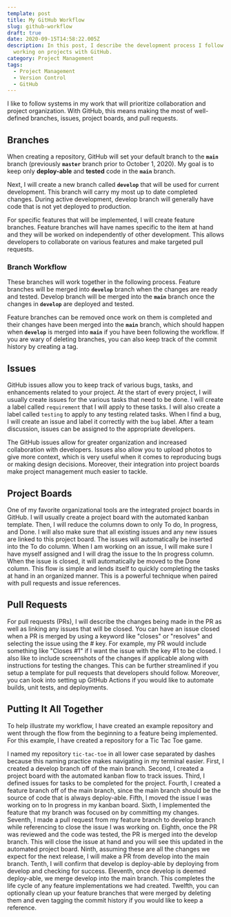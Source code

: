 ```yaml
---
template: post
title: My GitHub Workflow
slug: github-workflow
draft: true
date: 2020-09-15T14:58:22.005Z
description: In this post, I describe the development process I follow when
  working on projects with GitHub.
category: Project Management
tags:
  - Project Management
  - Version Control
  - GitHub
---
```

I like to follow systems in my work that will prioritize collaboration and project organization. With GitHub, this means making the most of well-defined branches, issues, project boards, and pull requests.

## Branches

When creating a repository, GitHub will set your default branch to the **`main`** branch (previously **`master`** branch prior to October 1, 2020). My goal is to keep only **deploy-able** and **tested** code in the **`main`** branch.

Next, I will create a new branch called **`develop`** that will be used for current development. This branch will carry my most up to date completed changes. During active development, develop branch will generally have code that is not yet deployed to production.

For specific features that will be implemented, I will create feature branches. Feature branches will have names specific to the item at hand and they will be worked on independently of other development. This allows developers to collaborate on various features and make targeted pull requests.

### Branch Workflow

These branches will work together in the following process. Feature branches will be merged into **`develop`** branch when the changes are ready and tested. Develop branch will be merged into the **`main`** branch once the changes in **`develop`** are deployed and tested.

Feature branches can be removed once work on them is completed and their changes have been merged into the **`main`** branch, which should happen when **`develop`** is merged into **`main`** if you have been following the workflow. If you are wary of deleting branches, you can also keep track of the commit history by creating a tag.

## Issues

GitHub issues allow you to keep track of various bugs, tasks, and enhancements related to your project. At the start of every project, I will usually create issues for the various tasks that need to be done. I will create a label called `requirement` that I will apply to these tasks. I will also create a label called `testing` to apply to any testing related tasks. When I find a bug, I will create an issue and label it correctly with the `bug` label. After a team discussion, issues can be assigned to the appropriate developers.

The GitHub issues allow for greater organization and increased collaboration with developers. Issues also allow you to upload photos to give more context, which is very useful when it comes to reproducing bugs or making design decisions. Moreover, their integration into project boards make project management much easier to tackle.

## Project Boards

One of my favorite organizational tools are the integrated project boards in GitHub. I will usually create a project board with the automated kanban template. Then, I will reduce the columns down to only To do, In progress, and Done. I will also make sure that all existing issues and any new issues are linked to this project board. The issues will automatically be inserted into the To do column. When I am working on an issue, I will make sure I have myself assigned and I will drag the issue to the In progress column. When the issue is closed, it will automatically be moved to the Done column. This flow is simple and lends itself to quickly completing the tasks at hand in an organized manner. This is a powerful technique when paired with pull requests and issue references.

## Pull Requests

For pull requests (PRs), I will describe the changes being made in the PR as well as linking any issues that will be closed. You can have an issue closed when a PR is merged by using a keyword like "closes" or "resolves" and selecting the issue using the # key. For example, my PR would include something like "Closes #1" if I want the issue with the key #1 to be closed. I also like to include screenshots of the changes if applicable along with instructions for testing the changes. This can be further streamlined if you setup a template for pull requests that developers should follow. Moreover, you can look into setting up GitHub Actions if you would like to automate builds, unit tests, and deployments.

## Putting It All Together

To help illustrate my workflow, I have created an example repository and went through the flow from the beginning to a feature being implemented. For this example, I have created a repository for a Tic Tac Toe game.

I named my repository `tic-tac-toe` in all lower case separated by dashes because this naming practice makes navigating in my terminal easier. First, I created a develop branch off of the main branch. Second, I created a project board with the automated kanban flow to track issues. Third, I defined issues for tasks to be completed for the project. Fourth, I created a feature branch off of the main branch, since the main branch should be the source of code that is always deploy-able. Fifth, I moved the issue I was working on to In progress in my kanban board. Sixth, I implemented the feature that my branch was focused on by committing my changes. Seventh, I made a pull request from my feature branch to develop branch while referencing to close the issue I was working on. Eighth, once the PR was reviewed and the code was tested, the PR is merged into the develop branch. This will close the issue at hand and you will see this updated in the automated project board. Ninth, assuming these are all the changes we expect for the next release, I will make a PR from develop into the main branch. Tenth, I will confirm that develop is deploy-able by deploying from develop and checking for success. Eleventh, once develop is deemed deploy-able, we merge develop into the main branch. This completes the life cycle of any feature implementations we had created. Twelfth, you can optionally clean up your feature branches that were merged by deleting them and even tagging the commit history if you would like to keep a reference.